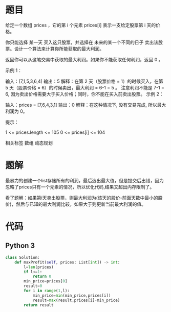 # 题目
给定一个数组 prices ，它的第 i 个元素 prices[i] 表示一支给定股票第 i 天的价格。

你只能选择 某一天 买入这只股票，并选择在 未来的某一个不同的日子 卖出该股票。设计一个算法来计算你所能获取的最大利润。

返回你可以从这笔交易中获取的最大利润。如果你不能获取任何利润，返回 0 。

 

示例 1：

输入：[7,1,5,3,6,4]
输出：5
解释：在第 2 天（股票价格 = 1）的时候买入，在第 5 天（股票价格 = 6）的时候卖出，最大利润 = 6-1 = 5 。
     注意利润不能是 7-1 = 6, 因为卖出价格需要大于买入价格；同时，你不能在买入前卖出股票。
示例 2：

输入：prices = [7,6,4,3,1]
输出：0
解释：在这种情况下, 没有交易完成, 所以最大利润为 0。
 

提示：

1 <= prices.length <= 105
0 <= prices[i] <= 104

相关标签
数组
动态规划
# 题解
最暴力的创建一个list存储所有的利润，最后选出最大值，但是提交后出错，因为忽略了prices只有一个元素的情况，所以优化代码,结果又超出内存限制了。

看了题解：如果第i天卖出股票，则最大利润为(该天的股价-前面天数中最小的股价)，然后与已知的最大利润比较，如果大于则更新当前最大利润的值。
# 代码
## Python 3
```python
class Solution:
    def maxProfit(self, prices: List[int]) -> int:
        l=len(prices)
        if l<=1:
            return 0
        min_price=prices[0]
        result=0
        for i in range(1,l):
            min_price=min(min_price,prices[i])
            result=max(result,prices[i]-min_price)
        return result
```